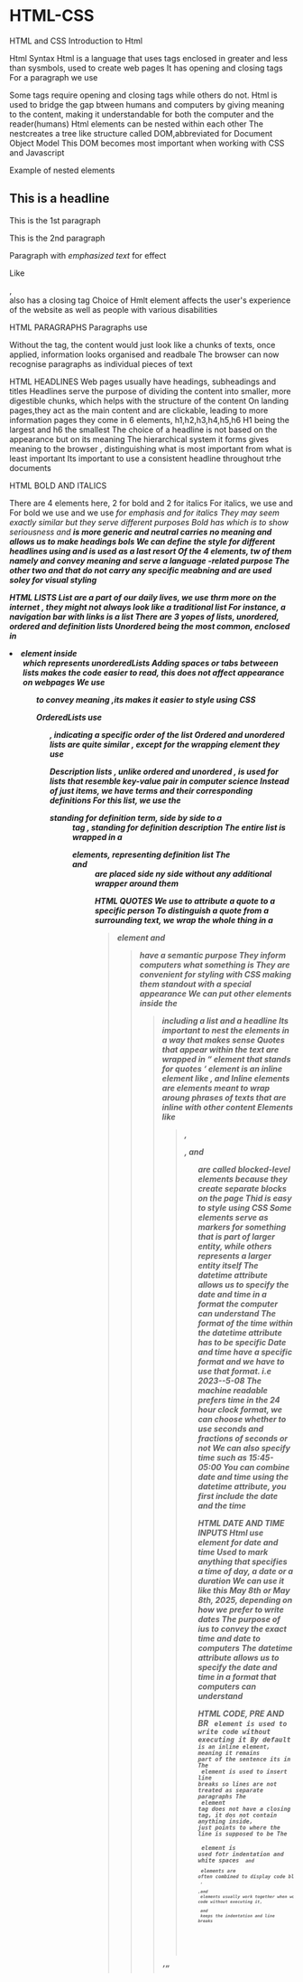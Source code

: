 # HTML-CSS
HTML and CSS
Introduction to Html 


Html Syntax
Html is a language that uses tags enclosed in greater and less than sysmbols, used to create web pages
It has opening and closing tags
For a paragraph we use <p></p>
Some tags require opening and closing tags while others do not.
Html is used to bridge the gap btween humans and computers by giving meaning to the content, making it understandable for both the computer and the reader(humans)
Html elements can be nested within each other 
The nestcreates a tree like structure called DOM,abbreviated for Document Object Model
This DOM becomes most important when working with CSS and Javascript

Example of nested elements
<article>
    <h1> This is a headline</h1>
    <p>This is the 1st paragraph</p>
    <p>This is the 2nd paragraph</p>
    <p>Paragraph with <em>emphasized text</em> for effect</p>
</article>    

Like <p></p>, <article></article> also has a closing tag
Choice of Hmlt element affects the user's experience of the website as well as people with various disabilities

HTML PARAGRAPHS
Paragraphs use <p></p> 
Without the tag, the content would just look like a chunks of texts, once applied, information looks organised and readbale 
The browser can now recognise paragraphs as individual pieces of text


HTML HEADLINES
Web pages usually have headings, subheadings and titles
Headlines serve the purpose of dividing the content into smaller, more digestible  chunks, which helps with the structure of the content
On landing pages,they act as the main content and are clickable, leading to more information pages 
they come in 6 elements, h1,h2,h3,h4,h5,h6
H1 being the largest and h6 the smallest
The choice of a headline is not based on the appearance but on its meaning 
The hierarchical  system it forms gives meaning to the browser , distinguishing what is most important from what is least important
Its important to use a consistent headline throughout trhe documents

HTML BOLD AND ITALICS

There are 4 elements here, 2 for bold and 2 for italics
For italics, we use <em></em> and <i></i>
For bold we use <strong></strong> and <b></b>
we use <em> for emphasis and <i> for italics
They may seem exactly similar but they serve different purposes
Bold has <strng> which is to show seriousness and <b> is more generic and neutral
<b> carries no meaning and allows us to make headings bols <b></b>
We can define the style for different headlines using <strong> and <b> is used as a last resort
Of the 4 elements, tw of them namely <em></em> and <strong></strong> convey meaning and serve a language -related purpose
The other two <i></i> and  <b></b> that do not carry any specific meabning and are used soley for visual styling 

HTML LISTS
List are a part of our daily lives, we use thrm more on the internet , they might not always look like a traditional list
For instance, a navigation bar with links is a list 
There are 3 yopes of lists, unordered, ordered and definition lists
Unordered being the most common, enclosed in <li> element inside <ul>  which represents unorderedLists
Adding  spaces or tabs betweeen lists makes the code easier to read, this does not affect appearance on webpages 
We use <ul> to convey meaning ,its makes it easier to style using CSS

OrderedLists use <ol> , indicating a specific order of the list
Ordered and unordered lists are quite similar , except for the wrapping element they use  

Description lists , unlike ordered and unordered , is used for lists that resemble key-value pair in computer science 
Instead of just items, we have terms and their corresponding definitions
For this list, we use the <dt> standing for definition term, side by side to a <dd> tag , standing for definition description
The entire list is wrapped in a <dl> elements, representing definition list
The <dt> and <dd> are placed side ny side without any additional wrapper around them

HTML QUOTES
We use <cite> to attribute a quote to a specific person
To distinguish a quote from a surrounding text, we wrap the whole thing in a <blockquote> element
<cite> and <blockquote> have a semantic purpose
They inform computers what something is
They are convenient for styling with CSS making them standout with a special appearance 
We can put other elements inside the <blockquote> including a list and a headline
Its important to nest the elements in a way that makes sense
Quotes that appear within the text are wrapped in <q> element that stands for quotes
<q> element is an inline element like <strong>,<em> and <i> 
Inline elements are elements meant to wrap aroung phrases of texts that are inline with other content 
Elements like <blockquote> , <p>, and <ul> are called blocked-level elements because they create separate blocks on the page
Thid is easy to style using CSS
Some elements serve as markers for something that is part of larger entity, while others represents a larger entity itself
The datetime attribute allows us to specify  the date  and time in a format the computer can understand
The format of the time within the datetime attribute has to be specific
Date and time have a specific format and we have to use that format. i.e 2023--5-08
The machine readable prefers time in the 24 hour clock format, we can choose whether to use seconds  and fractions of seconds  or not
We can also specify time such as 15:45-05:00
You can combine date and time using the datetime attribute, you first include  the date and the time

HTML DATE AND TIME INPUTS
Html use <time> element for date and time
Used to mark anything that specifies a time of day, a date or a duration
We can use it like this <time>May 8th<time> or <time>May 8th, 2025<time>, depending on how  we prefer to write dates
The purpose of <time> ius to convey the exact time and date to computers
The datetime attribute allows us to specify the date and time in a format that computers can understand

HTML CODE, PRE AND BR
<code> element is used to write code without executing it
By default <code> is an inline element, meaning it remains part of the sentence its in
The <br> element is used to insert line breaks so lines are not treated as separate paragraphs
The <br> element tag does not have a closing tag, it dos not contain anything inside, just points to where the line is supposed to be 
The <pre> element is used fotr indentation and white spaces
<code> and <pre> elements are often combined to display code blocks without proper indentation
The <code> , <pre>,and <br> elements usually work together when working with code without executing it, <pre> and <br> keeps the indentation and line breaks 


 
